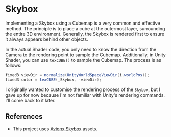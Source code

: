 # Skybox

Implementing a Skybox using a Cubemap is a very common and effective method. The principle is to place a cube at the outermost layer, surrounding the entire 3D environment. Generally, the Skybox is rendered first to ensure it always appears behind other objects.

In the actual Shader code, you only need to know the direction from the Camera to the rendering point to sample the Cubemap. Additionally, in Unity Shader, you can use `texCUBE()` to sample the Cubemap. The process is as follows:

```csharp
fixed3 viewDir = normalize(UnityWorldSpaceViewDir(i.worldPos));
fixed3 color = texCUBE(_Skybox, -viewDir);
```

I originally wanted to customise the rendering process of the `Skybox`, but I gave up for now because I'm not familiar with Unity's rendering commands. I'll come back to it later.

## References

- This project uses [Avionx Skybox](https://assetstore.unity.com/packages/2d/textures-materials/sky/skybox-series-free-103633) assets.